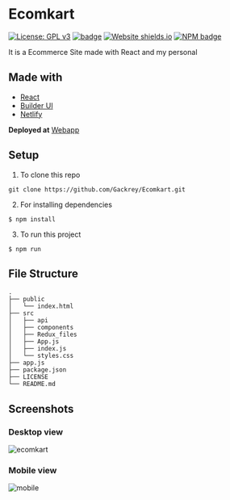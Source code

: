 # Ecomkart
[![License: GPL v3](https://img.shields.io/badge/License-GPLv3-blue.svg)](https://www.gnu.org/licenses/gpl-3.0)
[![badge](https://david-dm.org/tterb/Hyde/status.svg)]()
[![Website shields.io](https://img.shields.io/website-up-down-green-red/http/shields.io.svg)](http://shields.io/)
[![NPM badge](https://badge.fury.io/js/badge-list.svg)](https://www.npmjs.com/package/badge-list)

It is a Ecommerce Site made with React and my personal
## Made with
* [React](https://reactjs.org/)
* [Builder UI](https://builder-ui.netlify.app)
* [Netlify](https://www.netlify.com/)

**Deployed at** [Webapp](https://ecomkart.netlify.app/)

## Setup
1) To clone this repo
```
git clone https://github.com/Gackrey/Ecomkart.git
```
2) For installing dependencies
```
$ npm install
```
3) To run this project
```
$ npm run
```

## File Structure
```
.              
├── public                
│   └── index.html              
├── src
│   ├── api
│   ├── components 
│   ├── Redux_files 
│   ├── App.js  
│   ├── index.js  
│   └── styles.css
├── app.js                                     
├── package.json     
├── LICENSE
└── README.md
```

## Screenshots
### Desktop view
![ecomkart](https://user-images.githubusercontent.com/36769948/112979401-27830b00-9176-11eb-8398-5920c6cca837.JPG)

### Mobile view
![mobile](https://user-images.githubusercontent.com/36769948/112979506-4aadba80-9176-11eb-8f29-293b74e497c8.JPG)